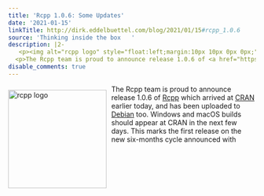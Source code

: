 ```yaml
---
title: 'Rcpp 1.0.6: Some Updates'
date: '2021-01-15'
linkTitle: http://dirk.eddelbuettel.com/blog/2021/01/15#rcpp_1.0.6
source: 'Thinking inside the box   '
description: |2-
   <p><img alt="rcpp logo" style="float:left;margin:10px 10px 0px 0px;" width="200" src="https://dirk.eddelbuettel.com/images/rcpp-logo-blue-dial.png"/></p>
  <p>The Rcpp team is proud to announce release 1.0.6 of <a href="https://dirk.eddelbuettel.com/code/rcpp.html">Rcpp</a> which arrived at <a href="https://cran.r-project.org">CRAN</a> earlier today, and has been uploaded to <a href="https://www.debian.org">Debian</a> too. Windows and macOS builds should appear at CRAN in the next few days. This marks the first release on the new six-months cycle announced with <a href="http://dirk.eddelbuettel ...
disable_comments: true
---
```

 <p><img alt="rcpp logo" style="float:left;margin:10px 10px 0px 0px;" width="200" src="https://dirk.eddelbuettel.com/images/rcpp-logo-blue-dial.png"/></p>
<p>The Rcpp team is proud to announce release 1.0.6 of <a href="https://dirk.eddelbuettel.com/code/rcpp.html">Rcpp</a> which arrived at <a href="https://cran.r-project.org">CRAN</a> earlier today, and has been uploaded to <a href="https://www.debian.org">Debian</a> too. Windows and macOS builds should appear at CRAN in the next few days. This marks the first release on the new six-months cycle announced with <a href="http://dirk.eddelbuettel ...